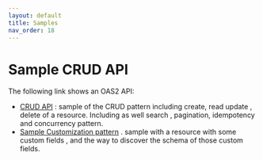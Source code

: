 ```yaml
---
layout: default
title: Samples
nav_order: 18
---
```

# Sample CRUD API

The following link shows an OAS2 API: 

-   [CRUD API](https://github.com/fusionfabric/open-api-standard/blob/develop/pagination-sample.yml) : sample of the CRUD pattern including create, read update , delete of a resource. Including as well search , pagination, idempotency and concurrency pattern.   
-   [Sample Customization pattern](https://github.com/fusionfabric/open-api-standard/blob/develop/customization-sample.yml) . sample with a resource with some custom fields , and the way to discover the schema of those custom fields. 
